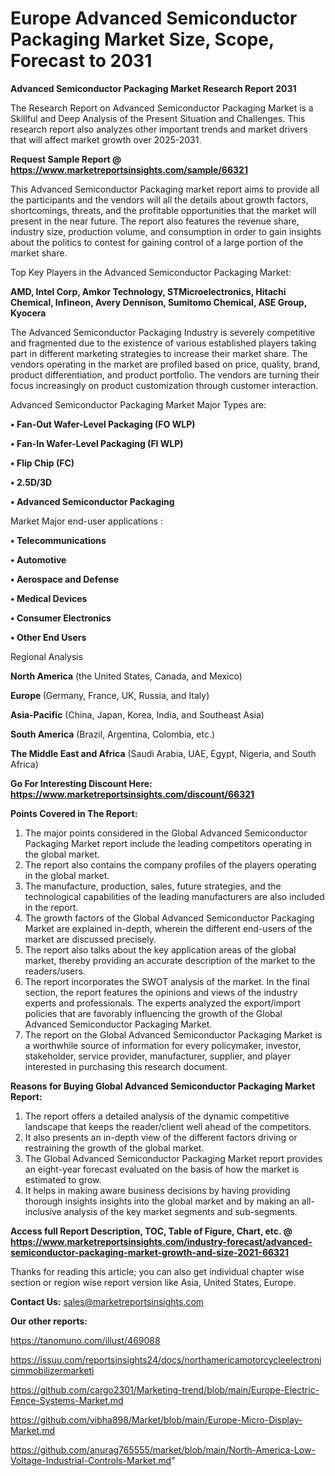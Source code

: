 # Europe Advanced Semiconductor Packaging Market Size, Scope, Forecast to 2031

<strong>Advanced Semiconductor Packaging Market Research Report 2031</strong>

The Research Report on Advanced Semiconductor Packaging Market is a Skillful and Deep Analysis of the Present Situation and Challenges. This research report also analyzes other important trends and market drivers that will affect market growth over 2025-2031.

<strong>Request Sample Report @ <a href=https://www.marketreportsinsights.com/sample/66321>https://www.marketreportsinsights.com/sample/66321</a></strong>

This Advanced Semiconductor Packaging market report aims to provide all the participants and the vendors will all the details about growth factors, shortcomings, threats, and the profitable opportunities that the market will present in the near future. The report also features the revenue share, industry size, production volume, and consumption in order to gain insights about the politics to contest for gaining control of a large portion of the market share.

Top Key Players in the Advanced Semiconductor Packaging Market:

<strong>AMD, Intel Corp, Amkor Technology, STMicroelectronics, Hitachi Chemical, Infineon, Avery Dennison, Sumitomo Chemical, ASE Group, Kyocera</strong>

The Advanced Semiconductor Packaging Industry is severely competitive and fragmented due to the existence of various established players taking part in different marketing strategies to increase their market share. The vendors operating in the market are profiled based on price, quality, brand, product differentiation, and product portfolio. The vendors are turning their focus increasingly on product customization through customer interaction.

Advanced Semiconductor Packaging Market Major Types are:

<strong>• Fan-Out Wafer-Level Packaging (FO WLP)

• Fan-In Wafer-Level Packaging (FI WLP)

• Flip Chip (FC)

• 2.5D/3D

• Advanced Semiconductor Packaging</strong>

Market Major end-user applications :

<strong>• Telecommunications

• Automotive

• Aerospace and Defense

• Medical Devices

• Consumer Electronics

• Other End Users</strong>

Regional Analysis

</u><strong><b>North America</b></strong> (the United States, Canada, and Mexico)

<strong><b>Europe </b></strong>(Germany, France, UK, Russia, and Italy)

<strong><b>Asia-Pacific</b></strong> (China, Japan, Korea, India, and Southeast Asia)

<strong><b>South America</b></strong> (Brazil, Argentina, Colombia, etc.)

<strong><b>The Middle East and Africa</b></strong> (Saudi Arabia, UAE, Egypt, Nigeria, and South Africa)

<strong>Go For Interesting Discount Here: <a href=https://www.marketreportsinsights.com/discount/66321>https://www.marketreportsinsights.com/discount/66321</a></strong>

<strong>Points Covered in The Report:</strong>
<ol>
  <li>The major points considered in the Global Advanced Semiconductor Packaging Market report include the leading competitors operating in the global market.</li>
  <li>The report also contains the company profiles of the players operating in the global market.</li>
  <li>The manufacture, production, sales, future strategies, and the technological capabilities of the leading manufacturers are also included in the report.</li>
  <li>The growth factors of the Global Advanced Semiconductor Packaging Market are explained in-depth, wherein the different end-users of the market are discussed precisely.</li>
  <li>The report also talks about the key application areas of the global market, thereby providing an accurate description of the market to the readers/users.</li>
  <li>The report incorporates the SWOT analysis of the market. In the final section, the report features the opinions and views of the industry experts and professionals. The experts analyzed the export/import policies that are favorably influencing the growth of the Global Advanced Semiconductor Packaging Market.</li>
  <li>The report on the Global Advanced Semiconductor Packaging Market is a worthwhile source of information for every policymaker, investor, stakeholder, service provider, manufacturer, supplier, and player interested in purchasing this research document.</li>
</ol>
<strong>Reasons for Buying Global Advanced Semiconductor Packaging Market Report:</strong>

<ol>
  <li>The report offers a detailed analysis of the dynamic competitive landscape that keeps the reader/client well ahead of the competitors.</li>
  <li>It also presents an in-depth view of the different factors driving or restraining the growth of the global market.</li>
  <li>The Global Advanced Semiconductor Packaging Market report provides an eight-year forecast evaluated on the basis of how the market is estimated to grow.</li>
  <li>It helps in making aware business decisions by having providing thorough insights insights into the global market and by making an all-inclusive analysis of the key market segments and sub-segments.</li>
</ol>
<strong>Access full Report Description, TOC, Table of Figure, Chart, etc. @ <a href=https://www.marketreportsinsights.com/industry-forecast/advanced-semiconductor-packaging-market-growth-and-size-2021-66321>https://www.marketreportsinsights.com/industry-forecast/advanced-semiconductor-packaging-market-growth-and-size-2021-66321</a></strong>


Thanks for reading this article; you can also get individual chapter wise section or region wise report version like Asia, United States, Europe.

<strong>Contact Us:</strong>
sales@marketreportsinsights.com

<strong>Our other reports:</strong>

<a href=https://tanomuno.com/illust/469088>https://tanomuno.com/illust/469088</a>

<a href=https://issuu.com/reportsinsights24/docs/northamericamotorcycleelectronicimmobilizermarketi>https://issuu.com/reportsinsights24/docs/northamericamotorcycleelectronicimmobilizermarketi</a>

<a href=https://github.com/cargo2301/Marketing-trend/blob/main/Europe-Electric-Fence-Systems-Market.md>https://github.com/cargo2301/Marketing-trend/blob/main/Europe-Electric-Fence-Systems-Market.md</a>

<a href=https://github.com/vibha898/Market/blob/main/Europe-Micro-Display-Market.md>https://github.com/vibha898/Market/blob/main/Europe-Micro-Display-Market.md</a>

<a href=https://github.com/anurag765555/market/blob/main/North-America-Low-Voltage-Industrial-Controls-Market.md>https://github.com/anurag765555/market/blob/main/North-America-Low-Voltage-Industrial-Controls-Market.md</a>"

